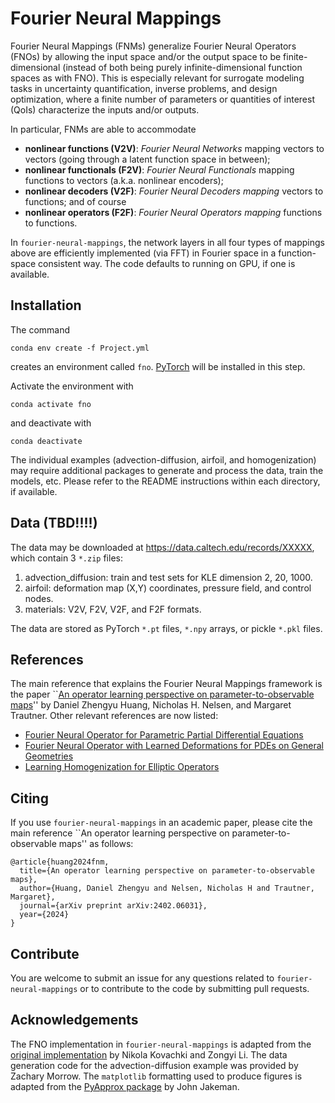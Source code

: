 # Fourier Neural Mappings
Fourier Neural Mappings (FNMs) generalize Fourier Neural Operators (FNOs) by allowing the input space and/or the output space to be finite-dimensional (instead of both being purely infinite-dimensional function spaces as with FNO). This is especially relevant for surrogate modeling tasks in uncertainty quantification, inverse problems, and design optimization, where a finite number of parameters or quantities of interest (QoIs) characterize the inputs and/or outputs.

In particular, FNMs are able to accommodate
* **nonlinear functions (V2V)**: *Fourier Neural Networks* mapping vectors to vectors (going through a latent function space in between);
* **nonlinear functionals (F2V)**: *Fourier Neural Functionals* mapping functions to vectors (a.k.a. nonlinear encoders);
* **nonlinear decoders (V2F)**: *Fourier Neural Decoders mapping* vectors to functions; and of course
* **nonlinear operators (F2F)**: *Fourier Neural Operators mapping* functions to functions.

In `fourier-neural-mappings`, the network layers in all four types of mappings above are efficiently implemented (via FFT) in Fourier space in a function-space consistent way. The code defaults to running on GPU, if one is available.

## Installation
The command
```
conda env create -f Project.yml
```
creates an environment called ``fno``. [PyTorch](https://pytorch.org/) will be installed in this step.

Activate the environment with
```
conda activate fno
```
and deactivate with
```
conda deactivate
```

The individual examples (advection-diffusion, airfoil, and homogenization) may require additional packages to generate and process the data, train the models, etc. Please refer to the README instructions within each directory, if available.

## Data (TBD!!!!)
The data may be downloaded at https://data.caltech.edu/records/XXXXX, which contain 3 `*.zip` files:
1. advection_diffusion: train and test sets for KLE dimension 2, 20, 1000. 
2. airfoil: deformation map (X,Y) coordinates, pressure field, and control nodes.
3. materials: V2V, F2V, V2F, and F2F formats.

The data are stored as PyTorch `*.pt` files, `*.npy` arrays, or pickle `*.pkl` files.

## References
The main reference that explains the Fourier Neural Mappings framework is the paper ``[An operator learning perspective on parameter-to-observable maps](https://arxiv.org/abs/2402.06031)'' by Daniel Zhengyu Huang, Nicholas H. Nelsen, and Margaret Trautner. Other relevant references are now listed:
- [Fourier Neural Operator for Parametric Partial Differential Equations](https://arxiv.org/abs/2010.08895)
- [Fourier Neural Operator with Learned Deformations for PDEs on General Geometries](https://arxiv.org/abs/2207.05209)
- [Learning Homogenization for Elliptic Operators](https://arxiv.org/abs/2306.12006)

## Citing
If you use `fourier-neural-mappings` in an academic paper, please cite the main reference ``An operator learning perspective on parameter-to-observable maps'' as follows:
```
@article{huang2024fnm,
  title={An operator learning perspective on parameter-to-observable maps},
  author={Huang, Daniel Zhengyu and Nelsen, Nicholas H and Trautner, Margaret},
  journal={arXiv preprint arXiv:2402.06031},
  year={2024}
}
```

## Contribute
You are welcome to submit an issue for any questions related to `fourier-neural-mappings` or to contribute to the code by submitting pull requests.

## Acknowledgements
The FNO implementation in `fourier-neural-mappings` is adapted from the [original implementation](https://github.com/neuraloperator/neuraloperator/tree/master) by Nikola Kovachki and Zongyi Li. The data generation code for the advection-diffusion example was provided by Zachary Morrow. The `matplotlib` formatting used to produce figures is adapted from the [PyApprox package](https://github.com/sandialabs/pyapprox) by John Jakeman.
